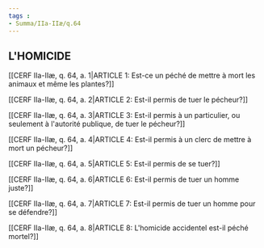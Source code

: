 ```yaml
---
tags : 
- Summa/IIa-IIæ/q.64
---
```


## L'HOMICIDE

[[CERF IIa-IIæ, q. 64, a. 1|ARTICLE 1: Est-ce un péché de mettre à mort les animaux et même les plantes?]]

[[CERF IIa-IIæ, q. 64, a. 2|ARTICLE 2: Est-il permis de tuer le pécheur?]]

[[CERF IIa-IIæ, q. 64, a. 3|ARTICLE 3: Est-il permis à un particulier, ou seulement à l'autorité publique, de tuer le pécheur?]]

[[CERF IIa-IIæ, q. 64, a. 4|ARTICLE 4: Est-il permis à un clerc de mettre à mort un pécheur?]]

[[CERF IIa-IIæ, q. 64, a. 5|ARTICLE 5: Est-il permis de se tuer?]]

[[CERF IIa-IIæ, q. 64, a. 6|ARTICLE 6: Est-il permis de tuer un homme juste?]]

[[CERF IIa-IIæ, q. 64, a. 7|ARTICLE 7: Est-il permis de tuer un homme pour se défendre?]]

[[CERF IIa-IIæ, q. 64, a. 8|ARTICLE 8: L'homicide accidentel est-il péché mortel?]]

